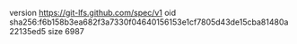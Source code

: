 version https://git-lfs.github.com/spec/v1
oid sha256:f6b158b3ea682f3a7330f04640156153e1cf7805d43de15cba81480a22135ed5
size 6987
